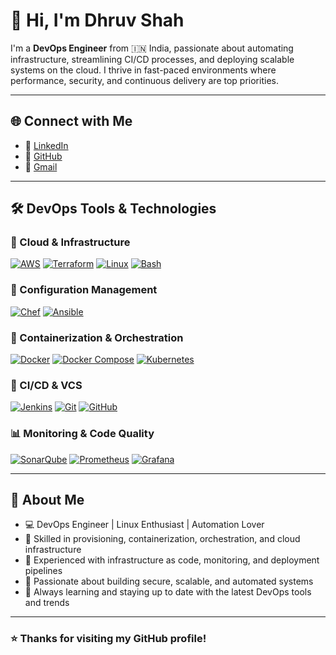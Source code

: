 # 👋 Hi, I'm Dhruv Shah

I'm a **DevOps Engineer** from 🇮🇳 India, passionate about automating infrastructure, streamlining CI/CD processes, and deploying scalable systems on the cloud. I thrive in fast-paced environments where performance, security, and continuous delivery are top priorities.

---

## 🌐 Connect with Me

- 💼 [LinkedIn](https://www.linkedin.com/in/dhruv-shah-056090215/)
- 🐙 [GitHub](https://github.com/DhruvShah0612)
- 📧 [Gmail](dhruvshah0612@gmail.com)

---

## 🛠️ DevOps Tools & Technologies

### 🚀 Cloud & Infrastructure
[![AWS](https://img.shields.io/badge/AWS%20EC2-%23FF9900?style=for-the-badge&logo=amazon-aws&logoColor=white)](https://docs.aws.amazon.com/ec2/)
[![Terraform](https://img.shields.io/badge/Terraform-%235835CC?style=for-the-badge&logo=terraform&logoColor=white)](https://developer.hashicorp.com/terraform/docs)
[![Linux](https://img.shields.io/badge/Linux-%23FCC624?style=for-the-badge&logo=linux&logoColor=black)](https://www.kernel.org/doc/html/latest/)
[![Bash](https://img.shields.io/badge/Bash-%234EAA25?style=for-the-badge&logo=gnu-bash&logoColor=white)](https://www.gnu.org/software/bash/manual/bash.html)

### 🧩 Configuration Management
[![Chef](https://img.shields.io/badge/Chef-%23F09820?style=for-the-badge&logo=chef&logoColor=white)](https://docs.chef.io/)
[![Ansible](https://img.shields.io/badge/Ansible-%23EE0000?style=for-the-badge&logo=ansible&logoColor=white)](https://docs.ansible.com/)

### 🐳 Containerization & Orchestration
[![Docker](https://img.shields.io/badge/Docker-%230db7ed?style=for-the-badge&logo=docker&logoColor=white)](https://docs.docker.com/)
[![Docker Compose](https://img.shields.io/badge/Docker--Compose-%23328CE5?style=for-the-badge&logo=docker&logoColor=white)](https://docs.docker.com/compose/)
[![Kubernetes](https://img.shields.io/badge/Kubernetes-%23326CE5?style=for-the-badge&logo=kubernetes&logoColor=white)](https://kubernetes.io/docs/)

### 🔁 CI/CD & VCS
[![Jenkins](https://img.shields.io/badge/Jenkins-%23D24939?style=for-the-badge&logo=jenkins&logoColor=white)](https://www.jenkins.io/doc/)
[![Git](https://img.shields.io/badge/Git-%23F05032?style=for-the-badge&logo=git&logoColor=white)](https://git-scm.com/doc)
[![GitHub](https://img.shields.io/badge/GitHub-%23181717?style=for-the-badge&logo=github&logoColor=white)](https://docs.github.com/)

### 📊 Monitoring & Code Quality
[![SonarQube](https://img.shields.io/badge/SonarQube-%2300b4cc?style=for-the-badge&logo=sonarqube&logoColor=white)](https://docs.sonarqube.org/)
[![Prometheus](https://img.shields.io/badge/Prometheus-%23E6522C?style=for-the-badge&logo=prometheus&logoColor=white)](https://prometheus.io/docs/)
[![Grafana](https://img.shields.io/badge/Grafana-%23F46800?style=for-the-badge&logo=grafana&logoColor=white)](https://grafana.com/docs/)

---

## 📌 About Me

- 💻 DevOps Engineer | Linux Enthusiast | Automation Lover  
- 🔧 Skilled in provisioning, containerization, orchestration, and cloud infrastructure  
- 🧩 Experienced with infrastructure as code, monitoring, and deployment pipelines  
- 🚀 Passionate about building secure, scalable, and automated systems  
- 🌱 Always learning and staying up to date with the latest DevOps tools and trends  

---

### ⭐️ Thanks for visiting my GitHub profile!
